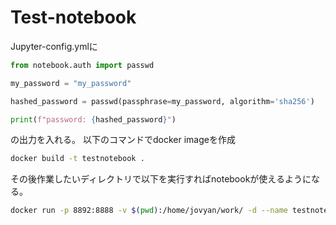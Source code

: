 # Test-notebook



Jupyter-config.ymlに

```python
from notebook.auth import passwd

my_password = "my_password"

hashed_password = passwd(passphrase=my_password, algorithm='sha256')

print(f"password: {hashed_password}")
```

の出力を入れる。
以下のコマンドでdocker imageを作成
```sh
docker build -t testnotebook .
```
その後作業したいディレクトリで以下を実行すればnotebookが使えるようになる。
```sh
docker run -p 8892:8888 -v $(pwd):/home/jovyan/work/ -d --name testnotebook testnotebook
```
